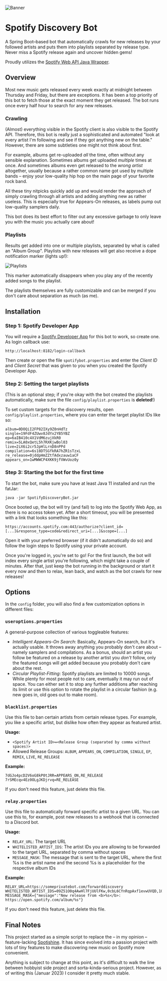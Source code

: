 ![Banner](https://i.imgur.com/MkS2cLj.png)

# Spotify Discovery Bot

A Spring Boot–based bot that automatically crawls for new releases by your followed artists and puts them into playlists separated by release type. Never miss a Spotify release again and uncover hidden gems!

Proudly utilizes the [Spotify Web API Java Wrapper](https://github.com/thelinmichael/spotify-web-api-java).

## Overview

Most new music gets released every week exactly at midnight between Thursday and Friday, but there are exceptions. It has been a top priority of this bot to fetch those at the exact moment they get released. The bot runs once every half hour to search for any new releases.

### Crawling

(Almost) everything visible in the Spotify client is also visible to the Spotify API. Therefore, this bot is really just a sophisticated and automated "look at every artist I'm following and see if they got anything new on the table." However, there are some subtleties one might not think about first.

For example, albums get re-uploaded _all_ the time, often without any sensible explanation. Sometimes albums get uploaded _multiple_ times at once. And sometimes albums even get released to the _wrong artist_ altogether, usually because a rather common name got used by multiple bands – enjoy your low-quality hip hop on the main page of your favorite rock band.

All these tiny nitpicks quickly add up and would render the approach of simply crawling through all artists and adding anything new as rather useless. This is especially true for Appears-On releases, as labels pump out low-quality samplers daily.

This bot does its best effort to filter out any excessive garbage to only leave you with the music you actually care about!

### Playlists

Results get added into one or multiple playlists, separated by what is called an "Album Group". Playlists with new releases will get also receive a dope notification marker (lights up!):

![Playlists](https://i.imgur.com/6ceKj71.png)

This marker automatically disappears when you play any of the recently added songs to the playlist.

The playlists themselves are fully customizable and can be merged if you don't care about separation as much (as me).

## Installation

### Step 1: Spotify Developer App
You will require a [Spotify Developer App](https://developer.spotify.com/dashboard) for this bot to work, so create one. As login callback use:
```
http://localhost:8182/login-callback
```
Then create or open the file `spotifybot.properties` and enter the *Client ID* and *Client Secret* that was given to you when you created the Spotify Developer App.

### Step 2: Setting the target playlists
(This is an optional step; if you're okay with the bot created the playlists automatically, make sure the file `config/playlist.properties` is **deleted**!)

To set custom targets for the discovery results, open `config/playlist.properties`, where you can enter the target playlist IDs like so:
```
album=0DOQiI2FP82IXy9Z0nHdTz
single=19FdF4ZUwv8JdYx2YB5YBZ
ep=6aIB410c4X1VdM6zujXkR0
remix=5LA0xQetL5h7RXKjwBol03
live=2iX6i2cr5JpHlLrnD8nPPd
compilation=6s18DTSGfkRA7hZR1sTzxL
re_release=0jddpHmZZtfAdxzauw1aCF
appears_on=1wMWWCP4XKK9jfVWvUoz0y
```

### Step 3: Starting the bot for the first time
To start the bot, make sure you have at least Java 11 installed and run the fatJar:
```
java -jar SpotifyDiscoveryBot.jar
```
Once booted up, the bot will try (and fail) to log into the Spotify Web App, as there is no access token yet. After a short timeout, you will be presented with a link that looks something like this:
```
https://accounts.spotify.com:443/authorize?client_id=[...]&response_type=code&redirect_uri=[...]&scope=[...]
```
Open it with your preferred browser (if it didn't automatically do so) and follow the login steps to Spotify using your private account.

Once you're logged in, you're set to go! For the first launch, the bot will index every single artist you're following, which might take a couple of minutes. After that, just keep the bot running in the background or start it every now and then to relax, lean back, and watch as the bot crawls for new releases!

## Options

In the `config` folder, you will also find a few customization options in different files:

### `useroptions.properties`
A general-purpose collection of various toggleable features:
* *Intelligent Appears-On Search*: Basically, Appears-On search, but it's actually usable. It throws away anything you probably don't care about – namely samplers and compilations. As a bonus, should an artist you follow be featured on a release by another artist you _don't_ follow, only the featured songs will get added because you probably don't care about the rest.
* *Circular Playlist-Fitting*: Spotify playlists are limited to 10000 songs. While plenty for most people not to care, eventually it may run out of space. You can either set it to stop any further additions after reaching its limit or use this option to rotate the playlist in a circular fashion (e.g. new goes in, old goes out to make room).

### `blacklist.properties`
Use this file to ban certain artists from certain release types. For example, you like a specific artist, but dislike how often they appear as featured artist.

**Usage:**
* `<Spotify Artist ID>=<Release Group (separated by comma without spaces)>`
* Allowed Release Groups: `ALBUM`, `APPEARS_ON`, `COMPILATION`, `SINGLE`, `EP`, `REMIX`, `LIVE`, `RE_RELEASE`

**Example:**
```
7dGJo4pcD2V6oG8kP0tJRR=APPEARS_ON,RE_RELEASE
7rSMEcqv4Ez0OLgJKDjrvq=RE_RELEASE
```
If you don't need this feature, just delete this file.

### `relay.properties`
Use this file to automatically forward specific artist to a given URL. You can use this to, for example, post new releases to a webhook that is connected to a Discord bot.

**Usage:**
* `RELAY_URL`: The target URL
* `WHITELISTED_ARTIST_IDS`: The artist IDs you are allowing to be forwarded to the target URL, separated by comma without spaces
* `MESSAGE_MASK`: The message that is sent to the target URL, where the first %s is the artist name and the second %s is a placeholder for the respective album IDs

**Example:**
```
RELAY_URL=https://someprivatebot.com/forwarddiscovery
WHITELISTED_ARTIST_IDS=09Z51O0q4AwHl7FjUUlFKw,0cbL6CYnRqpAxf1evwUVQD,1Gh3UMZ0WVesXifHfziSx9
MESSAGE_MASK={"message":"New release from <b>%s</b>: https://open.spotify.com/album/%s"}
```
If you don't need this feature, just delete this file.

## Final Notes

This project started as a simple script to replace the – in my opinion – feature-lacking [Spotishine](https://www.spotishine.com). It has since evolved into a passion project with lots of tiny features to make discovering new music on Spotify more convenient.

Anything is subject to change at this point, as it's difficult to walk the line between hobbyist side project and sorta-kinda-serious project. However, as of writing this (Januar 2023) I consider it pretty much stable.
